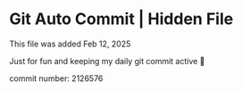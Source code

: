 # Git Auto Commit | Hidden File

This file was added Feb 12, 2025

Just for fun and keeping my daily git commit active 🤪

commit number: 2126576
